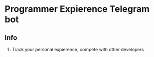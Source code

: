 # Programmer Expierence Telegram bot

## Info
1) Track your personal expierence, compete with other developers